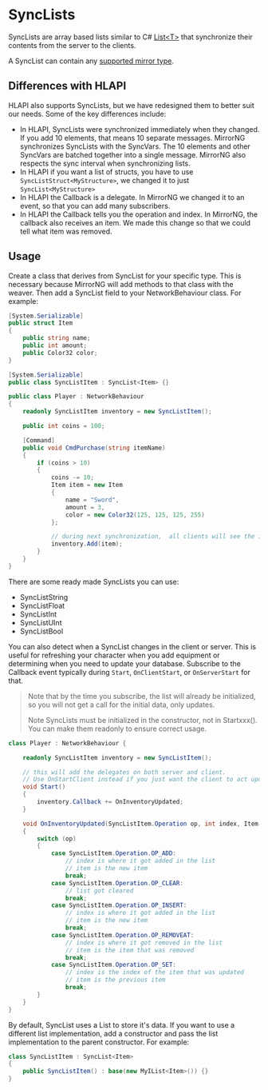 # SyncLists

SyncLists are array based lists similar to C\# [List\<T\>](https://docs.microsoft.com/en-us/dotnet/api/system.collections.generic.list-1?view=netframework-4.7.2) that synchronize their contents from the server to the clients.

A SyncList can contain any [supported mirror type](../DataTypes.md).

## Differences with HLAPI

HLAPI also supports SyncLists, but we have redesigned them to better suit our needs. Some of the key differences include:
-   In HLAPI, SyncLists were synchronized immediately when they changed. If you add 10 elements, that means 10 separate messages. MirrorNG synchronizes SyncLists with the SyncVars. The 10 elements and other SyncVars are batched together into a single message. MirrorNG also respects the sync interval when synchronizing lists.
-   In HLAPI if you want a list of structs, you have to use `SyncListStruct<MyStructure>`, we changed it to just `SyncList<MyStructure>`
-   In HLAPI the Callback is a delegate. In MirrorNG we changed it to an event, so that you can add many subscribers.
-   In HLAPI the Callback tells you the operation and index. In MirrorNG, the callback also receives an item. We made this change so that we could tell what item was removed.

## Usage

Create a class that derives from SyncList for your specific type. This is necessary because MirrorNG will add methods to that class with the weaver. Then add a SyncList field to your NetworkBehaviour class. For example:

```cs
[System.Serializable]
public struct Item
{
    public string name;
    public int amount;
    public Color32 color;
}

[System.Serializable]
public class SyncListItem : SyncList<Item> {}

public class Player : NetworkBehaviour
{
    readonly SyncListItem inventory = new SyncListItem();

    public int coins = 100;

    [Command]
    public void CmdPurchase(string itemName)
    {
        if (coins > 10)
        {
            coins -= 10;
            Item item = new Item
            {
                name = "Sword",
                amount = 3,
                color = new Color32(125, 125, 125, 255)
            };

            // during next synchronization,  all clients will see the item
            inventory.Add(item);
        }
    }
}
```

There are some ready made SyncLists you can use:
-   SyncListString
-   SyncListFloat
-   SyncListInt
-   SyncListUInt
-   SyncListBool

You can also detect when a SyncList changes in the client or server. This is useful for refreshing your character when you add equipment or determining when you need to update your database. Subscribe to the Callback event typically during `Start`, `OnClientStart`, or `OnServerStart` for that. 


> Note that by the time you subscribe, the list will already be initialized, so you will not get a call for the initial data, only updates.</p>
> Note SyncLists must be initialized in the constructor, not in Startxxx().  You can make them readonly to ensure correct usage.

```cs
class Player : NetworkBehaviour {

    readonly SyncListItem inventory = new SyncListItem();

    // this will add the delegates on both server and client.
    // Use OnStartClient instead if you just want the client to act upon updates
    void Start()
    {
        inventory.Callback += OnInventoryUpdated;
    }

    void OnInventoryUpdated(SyncListItem.Operation op, int index, Item oldItem, Item newItem)
    {
        switch (op)
        {
            case SyncListItem.Operation.OP_ADD:
                // index is where it got added in the list
                // item is the new item
                break;
            case SyncListItem.Operation.OP_CLEAR:
                // list got cleared
                break;
            case SyncListItem.Operation.OP_INSERT:
                // index is where it got added in the list
                // item is the new item
                break;
            case SyncListItem.Operation.OP_REMOVEAT:
                // index is where it got removed in the list
                // item is the item that was removed
                break;
            case SyncListItem.Operation.OP_SET:
                // index is the index of the item that was updated
                // item is the previous item
                break;
        }
    }
}
```

By default, SyncList uses a List to store it's data. If you want to use a different list implementation, add a constructor and pass the list implementation to the parent constructor. For example:

```cs
class SyncListItem : SyncList<Item>
{
    public SyncListItem() : base(new MyIList<Item>()) {}
}
```
